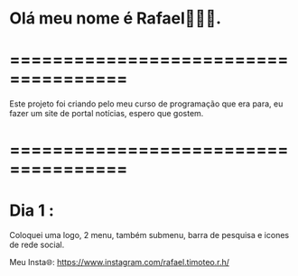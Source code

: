 # Olá meu nome é Rafael👋👋👋.

# ===================================== 

Este projeto foi criando pelo meu curso de programação que era para, eu fazer um site de portal notícias, espero que gostem.

# =====================================

# Dia 1 :
Coloquei uma logo, 2 menu, também submenu, barra de pesquisa e icones de rede social.

Meu Insta🌐: https://www.instagram.com/rafael.timoteo.r.h/
